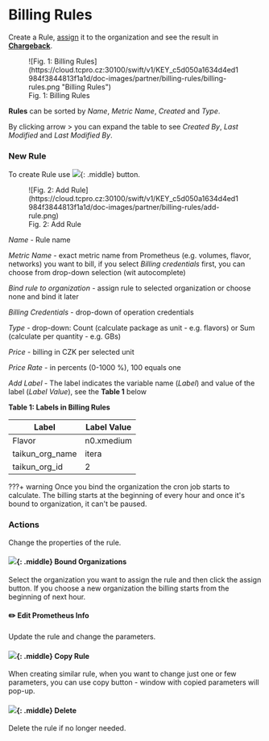
# **Billing Rules**

Create a Rule, [assign](../organizations#actions) it to the organization and see the result in [**Chargeback**](../chargeback).

<figure markdown>
  ![Fig. 1: Billing Rules](https://cloud.tcpro.cz:30100/swift/v1/KEY_c5d050a1634d4ed1984f3844813f1a1d/doc-images/partner/billing-rules/billing-rules.png "Billing Rules")
  <figcaption> Fig. 1: Billing Rules </figcaption>
</figure>

**Rules** can be sorted by *Name*, *Metric Name*, *Created* and *Type*.

By clicking arrow > you can expand the table to see *Created By*, *Last Modified* and *Last Modified By*.

### New Rule

To create Rule use ![](https://cloud.tcpro.cz:30100/swift/v1/KEY_c5d050a1634d4ed1984f3844813f1a1d/doc-images/partner/billing-rules/add-rule-btn.png){: .middle} button.

<figure markdown>
  ![Fig. 2: Add Rule](https://cloud.tcpro.cz:30100/swift/v1/KEY_c5d050a1634d4ed1984f3844813f1a1d/doc-images/partner/billing-rules/add-rule.png)
  <figcaption> Fig. 2: Add Rule </figcaption>
</figure>

*Name* - Rule name

*Metric Name* - exact metric name from Prometheus (e.g. volumes, flavor, networks) you want to bill, if you select *Billing credentials* first, you can choose from drop-down selection (wit autocomplete)

*Bind rule to organization* - assign rule to selected organization or choose none and bind it later

*Billing Credentials* - drop-down of operation credentials

*Type* - drop-down: Count (calculate package as unit - e.g. flavors) or Sum (calculate per quantity - e.g. GBs)

*Price* - billing in CZK per selected unit

*Price Rate* - in percents (0-1000 %), 100 equals one

*Add Label* - The label indicates the variable name (*Label*) and value of the label (*Label Value*), see the **Table 1** below

**Table 1: Labels in Billing Rules**

| Label             | Label Value |
| ----------------- | ----------- |
| Flavor            | n0.xmedium  |
| taikun\_org\_name | itera       |
| taikun\_org\_id   | 2           |

???+ warning
    Once you bind the organization the cron job starts to calculate. The billing starts at the beginning of every hour and once it's bound to organization, it can't be paused.


### Actions

Change the properties of the rule.

#### ![](https://cloud.tcpro.cz:30100/swift/v1/KEY_c5d050a1634d4ed1984f3844813f1a1d/doc-images/partner/billing-rules/panelak.png){: .middle} Bound Organizations

Select the organization you want to assign the rule and then click the assign button. If you choose a new organization the billing starts from the beginning of next hour.


#### :pencil2:  Edit Prometheus Info

Update the rule and change the parameters.


#### ![](https://cloud.tcpro.cz:30100/swift/v1/KEY_c5d050a1634d4ed1984f3844813f1a1d/doc-images/icons/copy.png){: .middle} Copy Rule

When creating similar rule, when you want to change just one or few parameters, you can use copy button - window with copied parameters will pop-up.


#### ![](https://cloud.tcpro.cz:30100/swift/v1/KEY_c5d050a1634d4ed1984f3844813f1a1d/doc-images/icons/delete.png){: .middle} Delete

Delete the rule if no longer needed.
